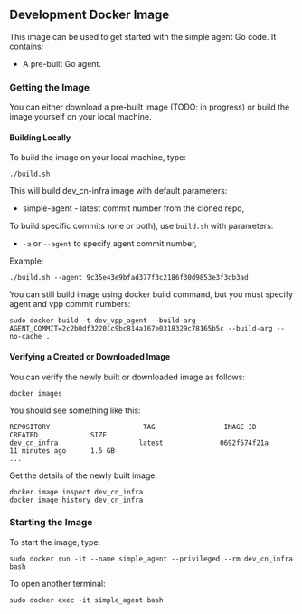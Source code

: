 ## Development Docker Image

This image can be used to get started with the simple agent Go code. It contains:


- A pre-built Go agent.

### Getting the Image
You can either download a pre-built image (TODO: in progress) or build the image yourself on your local machine.

#### Building Locally
To build the image on your local machine,  type:
```
./build.sh
```
This will build dev_cn-infra image with default parameters:  
- simple-agent - latest commit number from the cloned repo,

  
To build specific commits (one or both), use `build.sh` with parameters:  
- `-a` or `--agent` to specify agent commit number, 


Example:
```
./build.sh --agent 9c35e43e9bfad377f3c2186f30d9853e3f3db3ad
```

You can still build image using docker build command, but you must specify agent and vpp commit numbers:
```
sudo docker build -t dev_vpp_agent --build-arg AGENT_COMMIT=2c2b0df32201c9bc814a167e0318329c78165b5c --build-arg --no-cache .
```

#### Verifying a Created or Downloaded Image
You can verify the newly built or downloaded image as follows:

```
docker images
``` 

You should see something like this:

```
REPOSITORY                       TAG                 IMAGE ID            CREATED             SIZE
dev_cn_infra                    latest              0692f574f21a        11 minutes ago      1.5 GB
...
```
Get the details of the newly built image:

```
docker image inspect dev_cn_infra
docker image history dev_cn_infra
```


### Starting the Image

To start the image, type:
```
sudo docker run -it --name simple_agent --privileged --rm dev_cn_infra bash
```
To open another terminal:
```
sudo docker exec -it simple_agent bash
```

